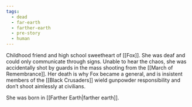 ```yaml
---
tags:
  - dead
  - far-earth
  - farther-earth
  - pre-story
  - human
---
```

Childhood friend and high school sweetheart of [[Fox]]. She was deaf and could only communicate through signs. Unable to hear the chaos, she was accidentally shot by guards in the mass shooting from the [[March of Remembrance]]. Her death is why Fox became a general, and is insistent members of the [[Black Crusaders]] wield gunpowder responsibility and don’t shoot aimlessly at civilians. 

She was born in [[Farther Earth|farther earth]].